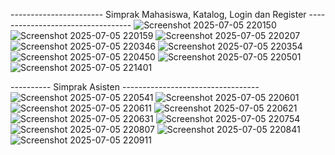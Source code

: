 -----------------------  Simprak Mahasiswa, Katalog, Login dan Register       ----------------------------------
![Screenshot 2025-07-05 220150](https://github.com/user-attachments/assets/12915e4f-f811-4ff9-88b5-ad88f38cab19)
![Screenshot 2025-07-05 220159](https://github.com/user-attachments/assets/92f5d8c6-eb62-4724-bf49-c42f6ff7bd46)
![Screenshot 2025-07-05 220207](https://github.com/user-attachments/assets/4e9df1a0-d209-4bb5-97fc-a1e1388146aa)
![Screenshot 2025-07-05 220346](https://github.com/user-attachments/assets/f717cf74-820d-449a-be07-cecb818a055b)
![Screenshot 2025-07-05 220354](https://github.com/user-attachments/assets/9b4b6a9e-b581-4e6e-b543-c79999d32466)
![Screenshot 2025-07-05 220450](https://github.com/user-attachments/assets/5f3e1f3f-9559-4ad2-bec8-626c56fb56e5)
![Screenshot 2025-07-05 220501](https://github.com/user-attachments/assets/a0310fb3-6427-44da-a85d-071d8ea67e4f)
![Screenshot 2025-07-05 221401](https://github.com/user-attachments/assets/8d909d28-f830-41a6-9998-65e240b28141)

----------                             Simprak Asisten                        ----------------------------------
![Screenshot 2025-07-05 220541](https://github.com/user-attachments/assets/ff775090-4b82-48fa-9218-59de3cbd71ff)
![Screenshot 2025-07-05 220601](https://github.com/user-attachments/assets/5c935e6b-6be6-4e4f-80eb-d0f29ff5fd42)
![Screenshot 2025-07-05 220611](https://github.com/user-attachments/assets/2a169ee6-f3bb-4108-8aec-ebce50a6ae50)
![Screenshot 2025-07-05 220621](https://github.com/user-attachments/assets/5ba48f24-ed5a-45e4-8cc0-e0ad392998a8)
![Screenshot 2025-07-05 220631](https://github.com/user-attachments/assets/4f7a8598-d1a5-437f-a1be-0aa12b23f037)
![Screenshot 2025-07-05 220754](https://github.com/user-attachments/assets/5b11812e-c8d2-4477-a7c5-0b0b0dda68da)
![Screenshot 2025-07-05 220807](https://github.com/user-attachments/assets/66096972-0a6b-4e7f-be99-bbc30d8a12a9)
![Screenshot 2025-07-05 220841](https://github.com/user-attachments/assets/77d2bb99-0d68-42ea-8942-9e0ed31697f5)
![Screenshot 2025-07-05 220911](https://github.com/user-attachments/assets/e8c86276-d0f3-400c-bf03-ab3c55ce716b)
